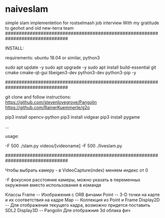 # naiveslam
simple slam implementetion for rostselmash job interview
With my gratitude to geohot and old new-terra team 
###############################################################################

INSTALL: 

requirements: ubuntu 18.04 or similar, python3

sudo apt update -y
sudo apt upgrade -y
sudo apt install build-essential git cmake cmake-qt-gui libeigen3-dev python3-dev python3-pip -y

############################################################################### 

git clone and follow instructions: 
https://github.com/stevenlovegrove/Pangolin 
https://github.com/RainerKuemmerle/g2o

pip3 install opencv-python pip3 install vidgear pip3 install pygame

...

usage:

-F 500 ./slam.py videos/[videoname]
-F 500 ./liveslam.py

###############################################################################

Чтобы выбрать камеру - в VideoCapture(index) меняем индекс от 0

-F фокусное расстояние камеры, можно указать в переменных окружения вместо использования в команде

Классы
Frame -- Изображения с ORB фичами
Point -- 3-D точки на карте и их соответствия на кадре
Map -- Коллекция из Point и Frame
Display2D -- Для отображения текущего кадра, возможно придется поставить SDL2
Display3D -- Pangolin Для отображния 3d облака фич
